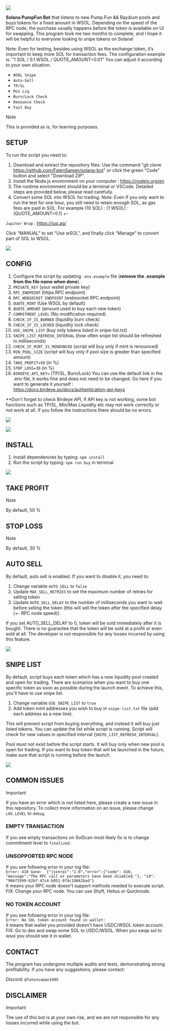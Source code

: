 ![](readme/solana-pumpfun-bot.png)

**Solana PumpFun Bot** that listens to new Pump.Fun && Raydium pools and buys tokens for a fixed amount in WSOL.
Depending on the speed of the RPC node, the purchase usually happens before the token is available on UI for swapping. This program took me two months to complete, and I hope it will be helpful to everyone looking to snipe tokens on Solana!

Note: Even for testing, besides using WSOL as the exchange token, it’s important to keep more SOL for transaction fees. The configuration example is: "1 SOL / 0.1 WSOL / QUOTE_AMOUNT=0.01" You can adjust it according to your own situation.

- `WSOL Snipe`
- `Auto-Sell`
- `TP/SL`
- `Min Liq`
- `Burn/Lock Check`
- `Renounce Check`
- `Fast Buy`

> [!NOTE]
> This is provided as is, for learning purposes.

## SETUP
To run the script you need to:
1. Download and extract the repository files: Use the command "git clone https://github.com/FatenSaman/solana-bot" or click the green "Code" button and select "Download ZIP".
2. Install the Node.js environment on your computer : https://nodejs.org/en
3. The runtime environment should be a terminal or VSCode. Detailed steps are provided below, please read carefully.
4. Convert some SOL into WSOL for trading. Note: Even if you only want to run the test for one hour, you still need to retain enough SOL, as gas fees are paid in SOL. For example (10 SOL) : (1 WSOL) : (QUOTE_AMOUNT=0.1) +-

`Jupiter Wrap` : https://jup.ag/

Click “MANUAL” to set “Use wSOL”, and finally click “Manage” to convert part of SOL to WSOL.

![](readme/jupiterwrap.png)

## CONFIG
1. Configure the script by updating `.env.example` file (**remove the .example from the file name when done**).
2. `PRIVATE_KEY` (your wallet private key)
3. `RPC_ENDPOINT` (https RPC endpoint) 
4. `RPC_WEBSOCKET_ENDPOINT` (websocket RPC endpoint)
5. `QUOTE_MINT` (Use WSOL by default)
6. `QUOTE_AMOUNT` (amount used to buy each new token)
7. `COMMITMENT_LEVEL` (No modification required)
8. `CHECK_IF_IS_BURNED` (liquidity burn check)
9. `CHECK_IF_IS_LOCKED` (liquidity lock check)
10. `USE_SNIPE_LIST` (buy only tokens listed in snipe-list.txt)
11. `SNIPE_LIST_REFRESH_INTERVAL` (how often snipe list should be refreshed in milliseconds)
12. `CHECK_IF_MINT_IS_RENOUNCED` (script will buy only if mint is renounced)
13. `MIN_POOL_SIZE` (script will buy only if pool size is greater than specified amount)
14. `TAKE_PROFIT=50` (in %)
15. `STOP_LOSS=30` (in %)
16. `BIRDEYE_API_KEY=` (TP/SL, Burn/Lock) You can use the default link in the .env file, it works fine and does not need to be changed. Go here if you want to generate it yourself : https://docs.birdeye.so/docs/authentication-api-keys

**Don't forget to check Birdeye API, if API key is not working, some bot functions such as TP/SL, Min/Max Liquidity etc may not work correctly or not work at all. If you follow the instructions there should be no errors.

![](readme/birdeye.png)

![](readme/env.png)
  
## INSTALL
1. Install dependencies by typing: `npm install`
2. Run the script by typing: `npm run buy` in terminal

![](readme/preview.png)

## TAKE PROFIT

> [!NOTE]
> By default, 50 % 

## STOP LOSS

> [!NOTE]
> By default, 30 %

## AUTO SELL
By default, auto sell is enabled. If you want to disable it, you need to:
1. Change variable `AUTO_SELL` to `false`
2. Update `MAX_SELL_RETRIES` to set the maximum number of retries for selling token
3. Update `AUTO_SELL_DELAY` to the number of milliseconds you want to wait before selling the token (this will sell the token after the specified delay. (+- RPC node speed)).

If you set AUTO_SELL_DELAY to 0, token will be sold immediately after it is bought.
There is no guarantee that the token will be sold at a profit or even sold at all. The developer is not responsible for any losses incurred by using this feature.

![](readme/token.png)

## SNIPE LIST
By default, script buys each token which has a new liquidity pool created and open for trading.
There are scenarios when you want to buy one specific token as soon as possible during the launch event.
To achieve this, you'll have to use snipe list.
1. Change variable `USE_SNIPE_LIST` to `true` 
2. Add token mint addresses you wish to buy in `snipe-list.txt` file (add each address as a new line).

This will prevent script from buying everything, and instead it will buy just listed tokens.
You can update the list while script is running. Script will check for new values in specified interval (`SNIPE_LIST_REFRESH_INTERVAL`).

Pool must not exist before the script starts.
It will buy only when new pool is open for trading. If you want to buy token that will be launched in the future, make sure that script is running before the launch.

![](readme/snipelist.png)


## COMMON ISSUES

> [!IMPORTANT]
> If you have an error which is not listed here, please create a new issue in this repository.
> To collect more information on an issue, please change `LOG_LEVEL` to `debug`.
> 
> ### EMPTY TRANSACTION
> If you see empty transactions on SolScan most likely fix is to change commitment level to `finalized`.
> 
> ### UNSOPPORTED RPC NODE
> If you see following error in your log file:  
> `Error: 410 Gone:  {"jsonrpc":"2.0","error":{"code": 410, "message":"The RPC call or parameters have been disabled."}, "id": "986f3599-b2b7-47c4-b951-074c19842bad"}`  
> It means your RPC node doesn't support methods needed to execute script.
> FIX: Change your RPC node. You can use Shyft, Helius or Quicknode. 
> 
> ### NO TOKEN ACCOUNT
> If you see following error in your log file:  
> `Error: No SOL token account found in wallet:`  
> it means that wallet you provided doesn't have USDC/WSOL token account.
> FIX: Go to dex and swap some SOL to USDC/WSOL. When you swap sol to wsol you should see it in wallet.

## CONTACT

The program has undergone multiple audits and tests, demonstrating strong profitability. If you have any suggestions, please contact:

Discord: `@fatensaman1995` 


## DISCLAIMER

> [!IMPORTANT]
> The use of this bot is at your own risk, and we are not responsible for any losses incurred while using the bot.
 
 
 
 
 
 
 
 
 
 
 
 
 
 
 
 
 
 
 
 
 
 
 
 
 
 
 
 
 
 
 
 
 
 
 
 
 
 
 
 
 
 
 
 
 
 
 
 
 
 
 
 
 
 
 
 
 
 
 
 
 
 
 
 
 
 
 
 
 
 
 
 
 
 
 
 
 
 
 
 
 
 
 
 
 
 
 
 
 
 
 
 
 
 
 
 
 
 
 
 
 
 
 
 
 
 
 
 
 
 
 
 
 
 
 
 
 
 
 
 
 
 
 
 
 
 
 
 
 
 
 
 
 
 
 
 
 
 
 
 
 
 
 
 
 
 
 
 
 
 
 
 
 
 
 
 
 
 
 
 
 
 
 
 
 
 
 
 
 
 
 
 
 
 
 
 
 
 
 
 
 
 
 
 
 
 
 
 
 
 
 
 
 
 
 
 
 
 
 
 
 
 
 
 
 
 
 
 
 
 
 
 
 
 
 
 
 
 
 
 
 
 
 
 
 
 
 
 
 
